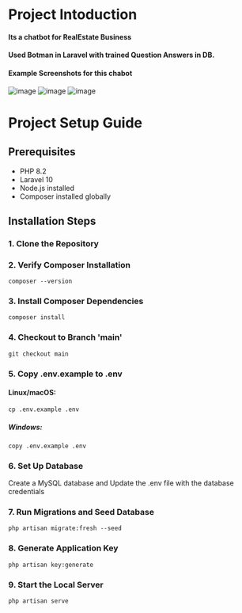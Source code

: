 # **Project Intoduction**
#### Its a chatbot for RealEstate Business 
#### Used Botman in Laravel with trained Question Answers in DB.
#### Example Screenshots for this chabot

![image](https://github.com/user-attachments/assets/9a0e337b-023f-40d2-9bfb-39f4a2c50b71)
![image](https://github.com/user-attachments/assets/82c05715-d842-46b8-945c-02d0dbc682ac)
![image](https://github.com/user-attachments/assets/eb200757-1126-4ef6-b0e2-412108d683a6)


# **Project Setup Guide**

## **Prerequisites**

- PHP 8.2
- Laravel 10
- Node.js installed
- Composer installed globally

## **Installation Steps**
### 1. Clone the Repository
### 2. Verify Composer Installation
    composer --version

### 3. Install Composer Dependencies
    composer install

### 4. Checkout to Branch 'main'
    git checkout main

### 5. Copy .env.example to .env
#### Linux/macOS:
    cp .env.example .env
##### Windows:
    copy .env.example .env

### 6. Set Up Database
Create a MySQL database and Update the .env file with the database credentials
        
### 7. Run Migrations and Seed Database
    php artisan migrate:fresh --seed
   
### 8. Generate Application Key
    php artisan key:generate
    
### 9. Start the Local Server
    php artisan serve


